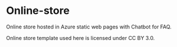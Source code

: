 # Online-store

Online store hosted in Azure static web pages with Chatbot for FAQ.

Online store template used here is licensed under CC BY 3.0.
